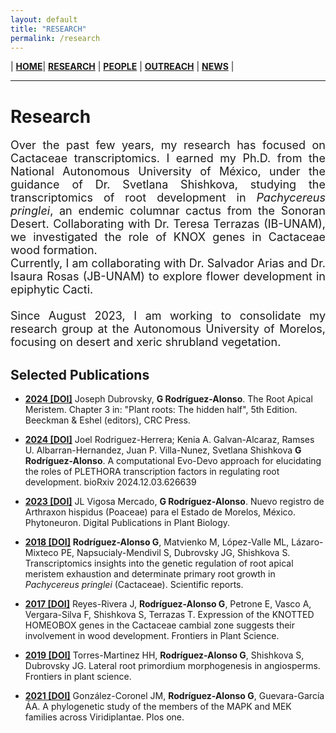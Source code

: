 ```yaml
---
layout: default
title: "RESEARCH"
permalink: /research
---
```


| [**HOME**](./index.html)| [**RESEARCH**](./research.html)       | [**PEOPLE**](./members.html)          |  [**OUTREACH**](./outreach.html) |  [**NEWS**](./news.html) |

* * *
# Research

<div style="text-align: justify"><p style="font-size: 18px">
Over the past few years, my research has focused on Cactaceae transcriptomics. I earned my Ph.D. from the National Autonomous University of México, under the guidance of Dr. Svetlana Shishkova, studying the transcriptomics of root development in <i>Pachycereus pringlei</i>, an endemic columnar cactus from the Sonoran Desert. Collaborating with Dr. Teresa Terrazas (IB-UNAM), we investigated the role of KNOX genes in Cactaceae wood formation. 
  <br>
  Currently, I am collaborating with Dr. Salvador Arias and Dr. Isaura Rosas (JB-UNAM) to explore flower development in epiphytic Cacti.  <br> <br> Since August 2023, I am working to consolidate my research group at the Autonomous University of Morelos, focusing on desert and xeric shrubland vegetation.
<br>
</p></div>

## Selected Publications

* [**2024 [DOI]**](https://books.google.com.mx/books?hl=en&lr=&id=qNMREQAAQBAJ&oi=fnd&pg=PA33&dq=root+RAM+exhaustion&ots=CUjnMXYiLG&sig=-reByUAxb_62WmMLlrlhXfUMGHg&redir_esc=y#v=onepage&q=root%20RAM%20exhaustion&f=false) Joseph Dubrovsky, **G Rodríguez-Alonso**. The Root Apical Meristem. Chapter 3 in: "Plant roots: The hidden half", 5th Edition. Beeckman & Eshel (editors), CRC Press. 

* [**2024 [DOI]**](https://www.biorxiv.org/content/10.1101/2024.12.03.626639v1) Joel Rodriguez-Herrera; Kenia A. Galvan-Alcaraz, Ramses U. Albarran-Hernandez, Juan P. Villa-Nunez, Svetlana Shishkova **G Rodríguez-Alonso**. A computational Evo-Devo approach for elucidating the roles of PLETHORA transcription factors in regulating root development. bioRxiv 2024.12.03.626639

* [**2023 [DOI]**](https://www.phytoneuron.net/wp-content/uploads/2023/12/54PhytoN-ArthraxonMorelos.pdf) JL Vigosa Mercado, **G Rodríguez-Alonso**. Nuevo registro de Arthraxon hispidus (Poaceae) para el Estado de Morelos, México. Phytoneuron. Digital Publications in Plant Biology. 
 
* [**2018 [DOI]**](https://www.nature.com/articles/s41598-018-26897-1) **Rodríguez-Alonso G**, Matvienko M, López-Valle ML, Lázaro-Mixteco PE, Napsucialy-Mendivil S, Dubrovsky JG, Shishkova S. Transcriptomics insights into the genetic regulation of root apical meristem exhaustion and determinate primary root growth in _Pachycereus pringlei_ (Cactaceae). Scientific reports.

* [**2017 [DOI]**](https://www.frontiersin.org/articles/10.3389/fpls.2017.00218/full) Reyes-Rivera J, **Rodríguez-Alonso G**, Petrone E, Vasco A, Vergara-Silva F, Shishkova S, Terrazas T. Expression of the KNOTTED HOMEOBOX genes in the Cactaceae cambial zone suggests their involvement in wood development. Frontiers in Plant Science.

* [**2019 [DOI]**](https://www.frontiersin.org/articles/10.3389/fpls.2019.00206/full) Torres-Martinez HH, **Rodríguez-Alonso G**, Shishkova S, Dubrovsky JG. Lateral root primordium morphogenesis in angiosperms. Frontiers in plant science.

* [**2021 [DOI]**](https://journals.plos.org/plosone/article?id=10.1371/journal.pone.0250584) González-Coronel JM, **Rodríguez-Alonso G**, Guevara-García ÁA. A phylogenetic study of the members of the MAPK and MEK families across Viridiplantae. Plos one.
